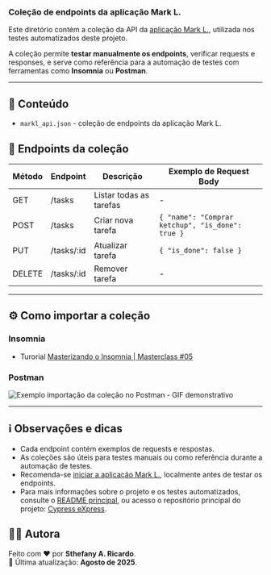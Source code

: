 ### Coleção de endpoints da aplicação Mark L.
Este diretório contém a coleção da API da [aplicação Mark L.](./apps/README.md), utilizada nos testes automatizados deste projeto.  

A coleção permite **testar manualmente os endpoints**, verificar requests e responses, e serve como referência para a automação de testes com ferramentas como **Insomnia** ou **Postman**.

---

## 📂 Conteúdo
- `markl_api.json` - coleção de endpoints da aplicação Mark L.

## 📌 Endpoints da coleção

| Método | Endpoint    | Descrição                  | Exemplo de Request Body                          |
| ------ | ----------- | -------------------------- | ------------------------------------------------ |
| GET    | /tasks      | Listar todas as tarefas    |             -                                    |
| POST   | /tasks      | Criar nova tarefa          | `{ "name": "Comprar ketchup", "is_done": true }` |
| PUT    | /tasks/:id  | Atualizar tarefa           | `{ "is_done": false }`                           |
| DELETE | /tasks/:id  | Remover tarefa             |              -                                   |

---

## ⚙️ Como importar a coleção
### Insomnia
  - Turorial
    [Masterizando o Insomnia | Masterclass #05](https://www.youtube.com/watch?v=3tB0uDliS6Y)

### Postman
![Exemplo importação da coleção no Postman - GIF demonstrativo](./imgs/exemplo_postman_importacao.gif)

---

## ℹ️ Observações e dicas
- Cada endpoint contém exemplos de requests e respostas.
- As coleções são úteis para testes manuais ou como referência durante a automação de testes.
- Recomenda-se  [iniciar a aplicação Mark L.](./apps/README.md), localmente antes de testar os endpoints.
- Para mais informações sobre o projeto e os testes automatizados, consulte o [README principal](../README.md), ou acesso o repositório principal do projeto: [Cypress eXpress](https://github.com/sthefanyricardo/cypress-express-mark).

## 🙋‍♀️ Autora
Feito com ❤️ por **Sthefany A. Ricardo**.  
📅 Última atualização: **Agosto de 2025**.
